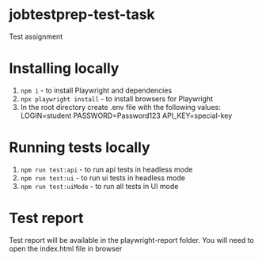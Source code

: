 # jobtestprep-test-task
Test assignment

# Installing locally
1. `npm i` - to install Playwright and dependencies
2. `npx playwright install` - to install browsers for Playwright
3. In the root directory create .env file with the following values:
    LOGIN=student
    PASSWORD=Password123
    API_KEY=special-key

# Running tests locally
1. `npm run test:api` - to run api tests in headless mode
2. `npm run test:ui` - to run ui tests in headless mode
3. `npm run test:uiMode` - to run all tests in UI mode

# Test report
Test report will be available in the playwright-report folder. 
You will need to open the index.html file in browser